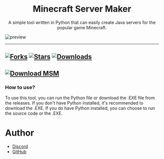 <h1 align="center">Minecraft Server Maker</h1>
<p align="center">A simple tool written in Python that can easily create Java servers for the popular game Minecraft.</p>

![preview](https://i.imgur.com/ohoXmeC.png)

---
[![Forks](https://img.shields.io/github/forks/Nicuse/MinecraftServerMaker?style=for-the-badge)](https://github.com/Nicuse/MinecraftServerMaker/network/members)
[![Stars](https://img.shields.io/github/stars/Nicuse/MinecraftServerMaker?style=for-the-badge)](https://github.com/Nicuse/MinecraftServerMaker/stargazers)
[![Downloads](https://img.shields.io/github/downloads/Nicuse/MinecraftServerMaker/total?style=for-the-badge)](https://github.com/Nicuse/MinecraftServerMaker)
---
[![Download MSM](https://img.shields.io/badge/Download-Minecraft%20Server%20Maker-green?style=for-the-badge)](https://github.com/Nicuse/MinecraftServerMaker/releases/download/v1.0.0-alpha/Server.Maker.exe)
---
### How to use?
To use this tool, you can run the Python file or download the .EXE file from the releases. If you don't have Python installed, it's recommended to download the .EXE. If you do have Python installed, you can choose to run the source code or the .EXE.
# Author
- [Discord](https://discord.com/users/654374717804904459)
- [GitHub](https://github.com/Nicuse)
